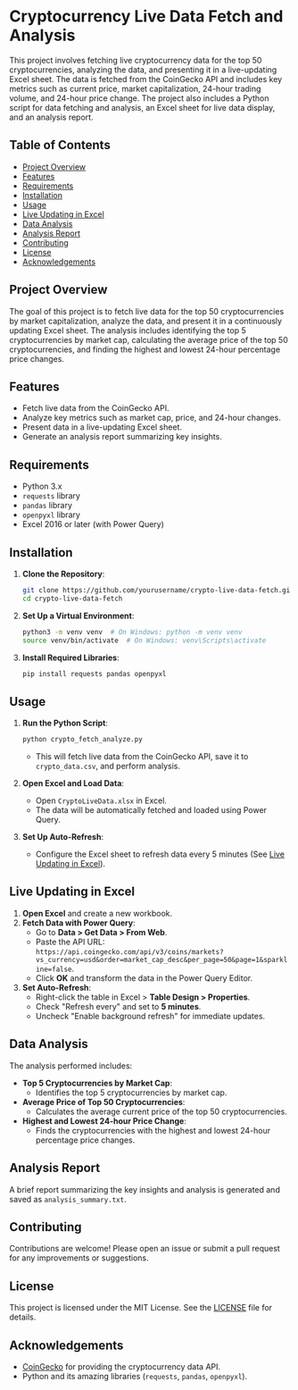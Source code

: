 # Cryptocurrency Live Data Fetch and Analysis

This project involves fetching live cryptocurrency data for the top 50 cryptocurrencies, analyzing the data, and presenting it in a live-updating Excel sheet. The data is fetched from the CoinGecko API and includes key metrics such as current price, market capitalization, 24-hour trading volume, and 24-hour price change. The project also includes a Python script for data fetching and analysis, an Excel sheet for live data display, and an analysis report.

## Table of Contents
- [Project Overview](#project-overview)
- [Features](#features)
- [Requirements](#requirements)
- [Installation](#installation)
- [Usage](#usage)
- [Live Updating in Excel](#live-updating-in-excel)
- [Data Analysis](#data-analysis)
- [Analysis Report](#analysis-report)
- [Contributing](#contributing)
- [License](#license)
- [Acknowledgements](#acknowledgements)

## Project Overview

The goal of this project is to fetch live data for the top 50 cryptocurrencies by market capitalization, analyze the data, and present it in a continuously updating Excel sheet. The analysis includes identifying the top 5 cryptocurrencies by market cap, calculating the average price of the top 50 cryptocurrencies, and finding the highest and lowest 24-hour percentage price changes.

## Features

- Fetch live data from the CoinGecko API.
- Analyze key metrics such as market cap, price, and 24-hour changes.
- Present data in a live-updating Excel sheet.
- Generate an analysis report summarizing key insights.

## Requirements

- Python 3.x
- `requests` library
- `pandas` library
- `openpyxl` library
- Excel 2016 or later (with Power Query)

## Installation

1. **Clone the Repository**:
   ```bash
   git clone https://github.com/yourusername/crypto-live-data-fetch.git
   cd crypto-live-data-fetch
   ```

2. **Set Up a Virtual Environment**:
   ```bash
   python3 -m venv venv  # On Windows: python -m venv venv
   source venv/bin/activate  # On Windows: venv\Scripts\activate
   ```

3. **Install Required Libraries**:
   ```bash
   pip install requests pandas openpyxl
   ```

## Usage

1. **Run the Python Script**:
   ```bash
   python crypto_fetch_analyze.py
   ```
   - This will fetch live data from the CoinGecko API, save it to `crypto_data.csv`, and perform analysis.

2. **Open Excel and Load Data**:
   - Open `CryptoLiveData.xlsx` in Excel.
   - The data will be automatically fetched and loaded using Power Query.

3. **Set Up Auto-Refresh**:
   - Configure the Excel sheet to refresh data every 5 minutes (See [Live Updating in Excel](#live-updating-in-excel)).

## Live Updating in Excel

1. **Open Excel** and create a new workbook.
2. **Fetch Data with Power Query**:
   - Go to **Data > Get Data > From Web**.
   - Paste the API URL: `https://api.coingecko.com/api/v3/coins/markets?vs_currency=usd&order=market_cap_desc&per_page=50&page=1&sparkline=false`.
   - Click **OK** and transform the data in the Power Query Editor.
3. **Set Auto-Refresh**:
   - Right-click the table in Excel > **Table Design > Properties**.
   - Check "Refresh every" and set to **5 minutes**.
   - Uncheck "Enable background refresh" for immediate updates.

## Data Analysis

The analysis performed includes:
- **Top 5 Cryptocurrencies by Market Cap**:
  - Identifies the top 5 cryptocurrencies by market cap.
- **Average Price of Top 50 Cryptocurrencies**:
  - Calculates the average current price of the top 50 cryptocurrencies.
- **Highest and Lowest 24-hour Price Change**:
  - Finds the cryptocurrencies with the highest and lowest 24-hour percentage price changes.

## Analysis Report

A brief report summarizing the key insights and analysis is generated and saved as `analysis_summary.txt`.

## Contributing

Contributions are welcome! Please open an issue or submit a pull request for any improvements or suggestions.

## License

This project is licensed under the MIT License. See the [LICENSE](LICENSE) file for details.

## Acknowledgements

- [CoinGecko](https://www.coingecko.com/) for providing the cryptocurrency data API.
- Python and its amazing libraries (`requests`, `pandas`, `openpyxl`).

